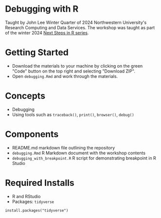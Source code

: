 # Debugging with R

Taught by John Lee Winter Quarter of 2024 Northwestern University's Research Computing and Data Services. The workshop was taught as part of the winter 2024 [Next Steps in R series](https://github.com/nuitrcs/Next-steps-in-R).

# Getting Started
* Download the materials to your machine by clicking on the green "Code" button on the top right and selecting "Download ZIP".
* Open `debugging.Rmd` and work through the materials.

# Concepts

* Debugging
* Using tools such as `traceback()`, `print()`, `browser()`, `debug()`

# Components

* README.md markdown file outlining the repository
* `debugging.Rmd` R Markdown document with the workshop contents
* `debugging_with_breakpoint.R` R script for demonstrating breakpoint in R Studio

# Required Installs
* R and RStudio
* Packages: `tidyverse`

```
install.packages("tidyverse")
```
